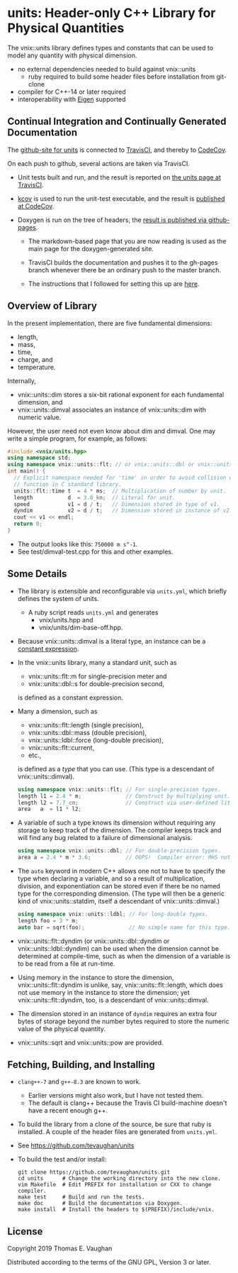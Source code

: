 # units: Header-only C++ Library for Physical Quantities

The vnix::units library defines types and constants that can be used to model
any quantity with physical dimension.

- no external dependencies needed to build against vnix::units
    - ruby required to build some header files before installation from
      git-clone
- compiler for C++-14 or later required
- interoperability with [Eigen](http://eigen.tuxfamily.org/) supported


## Continual Integration and Continually Generated Documentation

The [github-site for units](https://github.com/tevaughan/units) is connected to
[TravisCI](https://travis-ci.org), and thereby to
[CodeCov](https://codecov.io).

On each push to github, several actions are taken via TravisCI.

- Unit tests built and run, and the result is reported on
  [the units page at TravisCI](https://travis-ci.org/tevaughan/units).

- [kcov](https://github.com/SimonKagstrom/kcov) is used to run the unit-test
  executable, and the result is
  [published at CodeCov](https://codecov.io/gh/tevaughan/units).

- Doxygen is run on the tree of headers, the
  [result is published via github-pages](https://tevaughan.github.io/units/).

    - The markdown-based page that you are now reading is used as the main page
      for the doxygen-generated site.

    - TravisCI builds the documentation and pushes it to the gh-pages branch
      whenever there be an ordinary push to the master branch.

    - The instructions that I followed for setting this up are
      [here](https://github.com/EmaroLab/docs/wiki/Automatic-deployment-Doxygen-documentation).


## Overview of Library

In the present implementation, there are five fundamental dimensions:

- length,
- mass,
- time,
- charge, and
- temperature.

Internally,

- vnix::units::dim stores a six-bit rational exponent for each fundamental
  dimension, and
- vnix::units::dimval associates an instance of vnix::units::dim with numeric
  value.

However, the user need not even know about dim and dimval.
One may write a simple program, for example, as follows:
```cpp
#include <vnix/units.hpp>
using namespace std;
using namespace vnix::units::flt; // or vnix::units::dbl or vnix::units::ldbl
int main() {
  // Explicit namespace needed for 'time' in order to avoid collision with
  // function in C standard library.
  units::flt::time t  = 4 * ms;  // Multiplication of number by unit.
  length           d  = 3.0_km;  // Literal for unit.
  speed            v1 = d / t;   // Dimension stored in type of v1.
  dyndim           v2 = d / t;   // Dimension stored in instance of v2.
  cout << v1 << endl;
  return 0;
}
```
- The output looks like this: `750000 m s^-1`.
- See  test/dimval-test.cpp  for this and other examples.


## Some Details

- The library is extensible and reconfigurable via `units.yml`, which briefly
  defines the system of units.
    - A ruby script reads `units.yml` and generates
        - vnix/units.hpp and
        - vnix/units/dim-base-off.hpp.

- Because vnix::units::dimval is a literal type, an instance can be a [constant
  expression](https://en.cppreference.com/w/cpp/language/constant_expression).

- In the vnix::units library, many a standard unit, such as

    - vnix::units::flt::m for single-precision meter and
    - vnix::units::dbl::s for double-precision second,

  is defined as a constant expression.

- Many a dimension, such as

    - vnix::units::flt::length  (single precision),
    - vnix::units::dbl::mass  (double precision),
    - vnix::units::ldbl::force  (long-double precision),
    - vnix::units::flt::current,
    - etc.,

  is defined as a *type* that you can use.  (This type is a descendant of
  vnix::units::dimval).
  ```cpp
  using namespace vnix::units::flt; // For single-precision types.
  length l1 = 2.4 * m;              // Construct by multiplying unit.
  length l2 = 7.7_cm;               // Construct via user-defined literal.
  area   a  = l1 * l2;
  ```

- A variable of such a type knows its dimension without requiring any storage
  to keep track of the dimension.  The compiler keeps track and will find any
  bug related to a failure of dimensional analysis.
  ```cpp
  using namespace vnix::units::dbl; // For double-precision types.
  area a = 2.4 * m * 3.6;           // OOPS!  Compiler error: RHS not area!
  ```

- The `auto` keyword in modern C++ allows one not to have to specify the type
  when declaring a variable, and so a result of multiplication, division, and
  exponentiation can be stored even if there be no named type for the
  corresponding dimension.  (The type will then be a generic kind of
  vnix::units::statdim, itself a descendant of vnix::units::dimval.)
  ```cpp
  using namespace vnix::units::ldbl; // For long-double types.
  length foo = 3 * m;
  auto bar = sqrt(foo);              // No simple name for this type.
  ```

- vnix::units::flt::dyndim (or vnix::units::dbl::dyndim or
  vnix::units::ldbl::dyndim) can be used when the dimension cannot be
  determined at compile-time, such as when the dimension of a variable is to be
  read from a file at run-time.

- Using memory in the instance to store the dimension, vnix::units::flt::dyndim
  is unlike, say, vnix::units::flt::length, which does not use memory in the
  instance to store the dimension; yet vnix::units::flt::dyndim, too, is a
  descendant of vnix::units::dimval.

- The dimension stored in an instance of `dyndim` requires an extra four bytes
  of storage beyond the number bytes required to store the numeric value of the
  physical quantity.

- vnix::units::sqrt and vnix::units::pow are provided.


## Fetching, Building, and Installing

- `clang++-7` and `g++-8.3` are known to work.
    - Earlier versions might also work, but I have not tested them.
    - The default is clang++ because the Travis CI build-machine doesn't have a
      recent enough g++.

- To build the library from a clone of the source, be sure that ruby is
  installed.  A couple of the header files are generated from `units.yml`.

- See https://github.com/tevaughan/units

- To build the test and/or install:

  ```
  git clone https://github.com/tevaughan/units.git
  cd units      # Change the working directory into the new clone.
  vim Makefile  # Edit PREFIX for installation or CXX to change compiler.
  make test     # Build and run the tests.
  make doc      # Build the documentation via Doxygen.
  make install  # Install the headers to $(PREFIX)/include/vnix.
  ```


## License

Copyright 2019  Thomas E. Vaughan

Distributed according to the terms of the GNU GPL, Version 3 or later.
